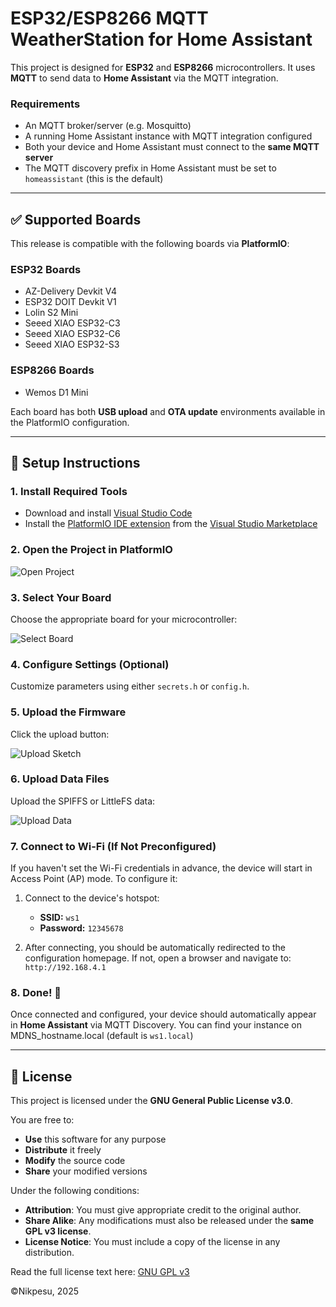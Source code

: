 # ESP32/ESP8266 MQTT WeatherStation for Home Assistant

This project is designed for **ESP32** and **ESP8266** microcontrollers. It uses **MQTT** to send data to **Home Assistant** via the MQTT integration.

### Requirements

* An MQTT broker/server (e.g. Mosquitto)
* A running Home Assistant instance with MQTT integration configured
* Both your device and Home Assistant must connect to the **same MQTT server**
* The MQTT discovery prefix in Home Assistant must be set to `homeassistant` (this is the default)

---

## ✅ Supported Boards

This release is compatible with the following boards via **PlatformIO**:

### **ESP32 Boards**

* AZ-Delivery Devkit V4
* ESP32 DOIT Devkit V1
* Lolin S2 Mini
* Seeed XIAO ESP32-C3
* Seeed XIAO ESP32-C6
* Seeed XIAO ESP32-S3

### **ESP8266 Boards**

* Wemos D1 Mini

Each board has both **USB upload** and **OTA update** environments available in the PlatformIO configuration.

---

## 🚀 Setup Instructions

### 1. Install Required Tools

* Download and install [Visual Studio Code](https://code.visualstudio.com/)
* Install the [PlatformIO IDE extension](https://platformio.org/install/ide?install=vscode) from the [Visual Studio Marketplace](https://marketplace.visualstudio.com/items?itemName=platformio.platformio-ide)

### 2. Open the Project in PlatformIO

![Open Project](https://user-images.githubusercontent.com/92652074/227805914-9f61558e-7341-4283-bba1-01baa1d0d283.png)

### 3. Select Your Board

Choose the appropriate board for your microcontroller:

![Select Board](https://user-images.githubusercontent.com/92652074/227806081-7891bc30-c31b-41e3-9e3c-0b7a8aa0ceae.png)

### 4. Configure Settings (Optional)

Customize parameters using either `secrets.h` or `config.h`.

### 5. Upload the Firmware

Click the upload button:

![Upload Sketch](https://github.com/user-attachments/assets/c09eb2cc-f087-4720-b816-2e035ae29a85)

### 6. Upload Data Files

Upload the SPIFFS or LittleFS data:

![Upload Data](https://github.com/user-attachments/assets/0d0c9a81-bb19-4a51-bebc-14dab6b0c8b8)

### 7. Connect to Wi-Fi (If Not Preconfigured)

If you haven't set the Wi-Fi credentials in advance, the device will start in Access Point (AP) mode. To configure it:

1. Connect to the device's hotspot:

   * **SSID:** `ws1`
   * **Password:** `12345678`

2. After connecting, you should be automatically redirected to the configuration homepage.
   If not, open a browser and navigate to: `http://192.168.4.1`

### 8. Done! 🎉

Once connected and configured, your device should automatically appear in **Home Assistant** via MQTT Discovery.
You can find your instance on MDNS_hostname.local (default is `ws1.local`) 

---

## 📄 License

This project is licensed under the **GNU General Public License v3.0**.

You are free to:

* **Use** this software for any purpose
* **Distribute** it freely
* **Modify** the source code
* **Share** your modified versions

Under the following conditions:

* **Attribution**: You must give appropriate credit to the original author.
* **Share Alike**: Any modifications must also be released under the **same GPL v3 license**.
* **License Notice**: You must include a copy of the license in any distribution.

Read the full license text here: [GNU GPL v3](https://www.gnu.org/licenses/gpl-3.0.html)

©Nikpesu, 2025
